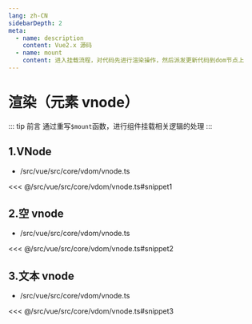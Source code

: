 ```yaml
---
lang: zh-CN
sidebarDepth: 2
meta:
  - name: description
    content: Vue2.x 源码
  - name: mount
    content: 进入挂载流程，对代码先进行渲染操作，然后派发更新代码到dom节点上
---
```


# 渲染（元素 vnode）

::: tip 前言
通过重写`$mount`函数，进行组件挂载相关逻辑的处理
:::

## 1.VNode

- /src/vue/src/core/vdom/vnode.ts

<<< @/src/vue/src/core/vdom/vnode.ts#snippet1

## 2.空 vnode

- /src/vue/src/core/vdom/vnode.ts

<<< @/src/vue/src/core/vdom/vnode.ts#snippet2

## 3.文本 vnode

- /src/vue/src/core/vdom/vnode.ts

<<< @/src/vue/src/core/vdom/vnode.ts#snippet3

